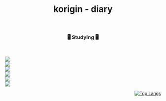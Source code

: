 <div align=center>
  
# korigin - diary

### 

<br>

### 🖥️ Studying 🖥️
<br>

<div align=left>
  
<img src="https://img.shields.io/badge/Python-3766AB?style=flat-square&logo=Python&logoColor=white"/></a><br>
<img src="https://img.shields.io/badge/C-A8B9CC?style=flat-square&logo=C&logoColor=white"/></a><br>
<img src="https://img.shields.io/badge/HTML5-E34F26?style=flat-square&logo=html5&logoColor=white"/></a><br>
<img src="https://img.shields.io/badge/css-1572B6?style=flat-square&logo=css3&logoColor=white"/></a><br>
<img src="https://img.shields.io/badge/JavaScript-7DF1E?style=flat-square&logo=JavaScript&logoColor=white"/></a><br>
<img src="https://img.shields.io/badge/JAVA-7DF1E?style=flat-square&logo=JAVA&logoColor=white"/></a><br>

</div>

<div align=right>
  
[![Top Langs](https://github-readme-stats.vercel.app/api/top-langs/?username=Korigin99&layout=compact)](https://github.com/Korigin99/github-readme-stats)

</div>
</div>
